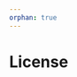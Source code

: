```yaml
---
orphan: true
---
```


# License

```{include} ../LICENSE

```
                                                                                                                                                                                                                                                                                    